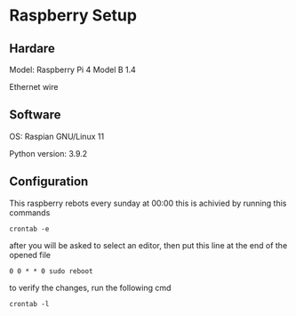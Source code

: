 # Raspberry Setup

## Hardare
Model: Raspberry Pi 4 Model B 1.4

Ethernet wire

## Software

OS: Raspian GNU/Linux 11

Python version: 3.9.2

## Configuration

This raspberry rebots every sunday at 00:00
this is achivied by running this commands

```
crontab -e
```

after you will be asked to select an editor, then put this line at the end of the opened file

```
0 0 * * 0 sudo reboot
```

to verify the changes, run the following cmd

```
crontab -l
```

